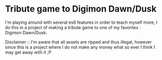 # Tribute game to Digimon Dawn/Dusk

I'm playing around with several es6 features in order to teach myself more, I do this in a project of making a tribute game to one of my favorites : Digimon Dawn/Dusk.

Disclaimer :: I'm aware that all assets are ripped and thus illegal, however since this is a project where I do not make any money what so ever I think I may get away with it ;P

